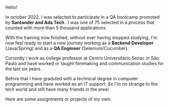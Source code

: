 Hello!

In october 2022, I was selected to participate in a QA bootcamp promoted by <b> Santander and Ada Tech </b>. I was one of 75 selected in a process that counted with more than 5 thousand applications. 

With the training now finished, without ever having stopped studying, I'm now feel ready to start a new journey working as a <b> Backend Developer </b> (Java/Spring) and as a  <b> QA Engineer </b> (Selenium/Cucumber).

Currently I work as college professor at Centro Universitário Senac in São Paulo and have worked or taught filmmaking and communication studies for the last six years.

Before that I have graduted with a technical degree in computer programming and have worked as an IT support. So I'm no strange to the tech world and still have many friends in the area!

Here are some assignments or projects of my own.
